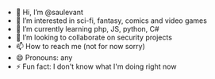 - 👋 Hi, I’m @saulevant
- 👀 I’m interested in sci-fi, fantasy, comics and video games
- 🌱 I’m currently learning php, JS, python, C#
- 💞️ I’m looking to collaborate on security projects
- 📫 How to reach me (not for now sorry)
- 😄 Pronouns: any
- ⚡ Fun fact: I don't know what I'm doing right now

<!---
saulevant/saulevant is a ✨ special ✨ repository because its `README.md` (this file) appears on your GitHub profile.
You can click the Preview link to take a look at your changes.
--->
